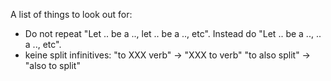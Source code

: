 A list of things to look out for:
- Do not repeat "Let .. be a .., let .. be a .., etc".
  Instead do "Let .. be a .., .. a .., etc".
- keine split infinitives: "to XXX verb" -> "XXX to verb"
    "to also split" -> "also to split"

